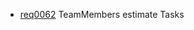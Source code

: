  * [req0062](https://github.com/DomainDrivenArchitecture/ddaRequirement/blob/master/en/requirements/req0062.md) TeamMembers estimate Tasks